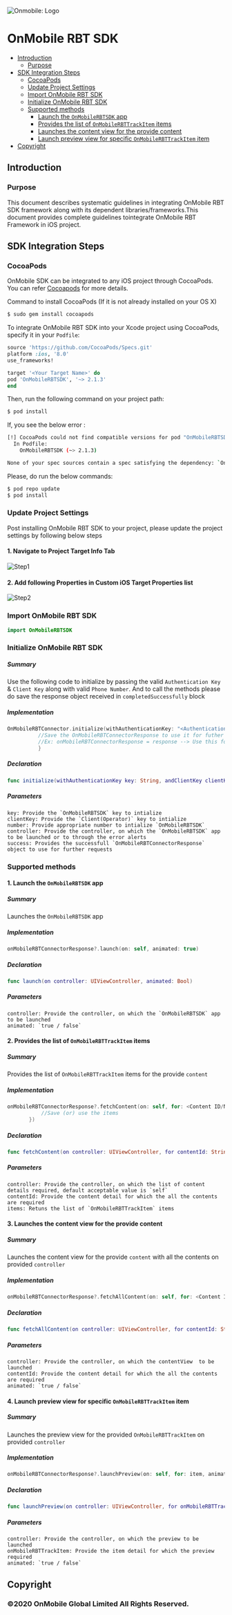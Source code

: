 ![Onmobile: Logo](http://t0.gstatic.com/images?q=tbn:ANd9GcQ7a6C5baa2f_3KA2zVpouH29tMGgRfcCn1PGuubySgbFbKuMxg)

# OnMobile RBT SDK

- [Introduction](#introduction)
  - [Purpose](#purpose)
- [SDK Integration Steps](#sdk-integration-steps)
  - [CocoaPods](#cocoapods)
  - [Update Project Settings](#update-project-settings)
  - [Import OnMobile RBT SDK](#import-onmobile-rbt-sdk)
  - [Initialize OnMobile RBT SDK](#initialize-onmobile-rbt-sdk)
  - [Supported methods](#supported-methods)
    - [Launch the `OnMobileRBTSDK` app](#1-launch-the-onmobilerbtsdk-app)
    - [Provides the list of `OnMobileRBTTrackItem` items](#2-provides-the-list-of-onmobilerbttrackitem-items)
    - [Launches the content view for the provide content](#3-launches-the-content-view-for-the-provide-content)
    - [Launch preview view for specific `OnMobileRBTTrackItem` item](#4-launch-preview-view-for-specific-onmobilerbttrackitem-item)
- [Copyright](#copyright)

## Introduction

  ### Purpose

  This document describes systematic guidelines in integrating OnMobile RBT SDK framework along with its dependent libraries/frameworks.This document provides complete guidelines tointegrate OnMobile RBT Framework in iOS project.

## SDK Integration Steps

  ### CocoaPods

  OnMobile SDK can be integrated to any iOS project through CocoaPods. You can refer [Cocoapods](https://guides.cocoapods.org/using/getting-started.html#getting-started) for more details.

  Command to install CocoaPods (If it is not already installed on your OS X)

```bash
$ sudo gem install cocoapods
```

  To integrate OnMobile RBT SDK into your Xcode project using CocoaPods, specify it in your `Podfile`:

```ruby
source 'https://github.com/CocoaPods/Specs.git'
platform :ios, '8.0'
use_frameworks!

target '<Your Target Name>' do
pod 'OnMobileRBTSDK', '~> 2.1.3'
end
```

  Then, run the following command on your project path:

```bash
$ pod install
```

If, you see the below error :
```bash
[!] CocoaPods could not find compatible versions for pod "OnMobileRBTSDK":
  In Podfile:
    OnMobileRBTSDK (~> 2.1.3)

None of your spec sources contain a spec satisfying the dependency: `OnMobileRBTSDK (~> 2.1.3)`.
```

Please, do run the below commands:
```bash
$ pod repo update
$ pod install
```

  ### Update Project Settings

  Post installing OnMobile RBT SDK to your project, please update the project settings by following below steps

  #### 1. Navigate to Project Target Info Tab

![Step1](https://github.com/ONMO/VodafoneCallerTunes/blob/master/Navigate%20to%20Project%20Target%20Info%20Tab.png)

  #### 2. Add following Properties in Custom iOS Target Properties list

![Step2](https://github.com/ONMO/VodafoneCallerTunes/blob/master/Add%20following%20Properties%20in%20Custom%20iOS%20Target%20Properties%20list.png)

  ### Import OnMobile RBT SDK
  
  ```swift
import OnMobileRBTSDK
```

  ### Initialize OnMobile RBT SDK

  ##### Summary
  Use the following code to initialize by passing the valid `Authentication Key` & `Client Key` along with valid `Phone Number`. And to call the methods please do save the response object received in `completedSuccessfully` block

  ##### Implementation
  ```swift
  OnMobileRBTConnector.initialize(withAuthenticationKey: "<Authentication key>", andClientKey: "<Client Key>", forPhoneNumber: <Phone Number>, controller: self) { (response) in
            //Save the OnMobileRBTConnectorResponse to use it for futher calls (shared instance preffered)
            //Ex: onMobileRBTConnectorResponse = response --> Use this for the below supported methods
            }
  ```
  
  ##### Declaration
  ```swift
  func initialize(withAuthenticationKey key: String, andClientKey clientKey: String, forPhoneNumber number: Int64, controller: UIViewController, completedSuccessfully success: @escaping ((OnMobileRBTConnectorResponse) -> ()))
 ```
 
  ##### Parameters
  ```
  key: Provide the `OnMobileRBTSDK` key to intialize
  clientKey: Provide the `Client(Operator)` key to intialize
  number: Provide appropriate number to intialize `OnMobileRBTSDK`
  controller: Provide the controller, on which the `OnMobileRBTSDK` app to be launched or to through the error alerts
  success: Provides the successfull `OnMobileRBTConnectorResponse` object to use for further requests
  ```
 
  ### Supported methods

  #### 1. Launch the `OnMobileRBTSDK` app
  
  ##### Summary
  Launches the `OnMobileRBTSDK` app
  
  ##### Implementation
 ```swift
 onMobileRBTConnectorResponse?.launch(on: self, animated: true)
 ```
 
   ##### Declaration
 ```swift
 func launch(on controller: UIViewController, animated: Bool)
 ```
 
 ##### Parameters
 ```
controller: Provide the controller, on which the `OnMobileRBTSDK` app to be launched
animated: `true / false`
 ```

 #### 2. Provides the list of `OnMobileRBTTrackItem` items 
 
 ##### Summary
 Provides the list of `OnMobileRBTTrackItem` items for the provide `content`
  
 ##### Implementation
 ```swift
 onMobileRBTConnectorResponse?.fetchContent(on: self, for: <Content ID/Name>, onMobileRBTTrackItems: { (items) in
            //Save (or) use the items
        })
 ```
 
 ##### Declaration
 ```swift
 func fetchContent(on controller: UIViewController, for contentId: String, onMobileRBTTrackItems items: (([OnMobileRBTTrackItem]) -> ())? = nil)
 ```
 
 ##### Parameters
 ```
controller: Provide the controller, on which the list of content details required, default acceptable value is `self`
contentId: Provide the content detail for which the all the contents are required
items: Retuns the list of `OnMobileRBTTrackItem` items
 ```
 
 #### 3. Launches the content view for the provide content 
 
 ##### Summary
Launches the content view for the provide `content` with all the contents on provided `controller`
  
 ##### Implementation
 ```swift
 onMobileRBTConnectorResponse?.fetchAllContent(on: self, for: <Content ID/Name>, animated: true)
 ```
 
 ##### Declaration
 ```swift
 func fetchAllContent(on controller: UIViewController, for contentId: String, animated: Bool)
 ```
 
 ##### Parameters
 ```
controller: Provide the controller, on which the contentView  to be launched
contentId: Provide the content detail for which the all the contents are required
animated: `true / false`
 ```

 #### 4. Launch preview view for specific `OnMobileRBTTrackItem` item
  
 ##### Summary
Launches the preview view for the provided `OnMobileRBTTrackItem` on provided `controller`
  
 ##### Implementation
 ```swift
 onMobileRBTConnectorResponse?.launchPreview(on: self, for: item, animated: true)
 ```
 
 ##### Declaration
 ```swift
 func launchPreview(on controller: UIViewController, for onMobileRBTTrackItem: OnMobileRBTTrackItem, animated: Bool)
 ```
 
 ##### Parameters
 ```
controller: Provide the controller, on which the preview to be launched
onMobileRBTTrackItem: Provide the item detail for which the preview required
animated: `true / false`
```

## Copyright

### ©2020 OnMobile Global Limited All Rights Reserved.
